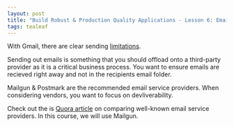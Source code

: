 ```yaml
---
layout: post
title: "Build Robust & Production Quality Applications - Lesson 6: Email Service Providers"
tags: tealeaf
---
```

With Gmail, there are clear sending [limitations](https://support.google.com/a/answer/166852?hl=en).

Sending out emails is something that you should offload onto a third-party provider as it is a critical business process. You want to ensure emails are recieved right away and not in the recipients email folder.

Mailgun & Postmark are the recommended email service providers. When considering vendors, you want to focus on devliverability.

Check out the is [Quora article](http://www.quora.com/Why-are-Mailgun-and-Postmark-so-much-more-expensive-than-Sendgrid-and-AWS-SES) on comparing well-known email service providers. In this course, we will use Mailgun.
